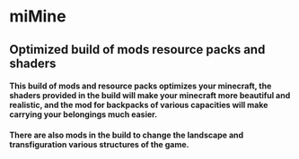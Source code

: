 # miMine
## Optimized build of mods resource packs and shaders

#### This build of mods and resource packs optimizes your minecraft, the shaders provided in the build will make your minecraft more beautiful and realistic, and the mod for backpacks of various capacities will make carrying your belongings much easier.
#### There are also mods in the build to change the landscape and transfiguration various structures of the game.
